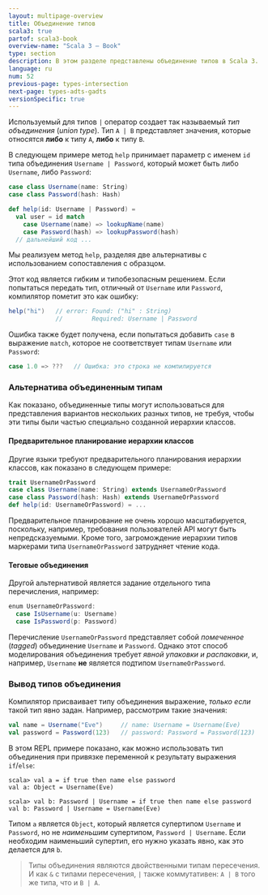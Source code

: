 ```yaml
---
layout: multipage-overview
title: Объединение типов
scala3: true
partof: scala3-book
overview-name: "Scala 3 — Book"
type: section
description: В этом разделе представлены объединение типов в Scala 3.
language: ru
num: 52
previous-page: types-intersection
next-page: types-adts-gadts
versionSpecific: true
---
```


Используемый для типов `|` оператор создает так называемый _тип объединения_ (_union type_).
Тип `А | B` представляет значения, которые относятся **либо** к типу `A`, **либо** к типу `B`.

В следующем примере метод `help` принимает параметр с именем `id` типа объединения `Username | Password`,
который может быть либо `Username`, либо `Password`:

```scala
case class Username(name: String)
case class Password(hash: Hash)

def help(id: Username | Password) =
  val user = id match
    case Username(name) => lookupName(name)
    case Password(hash) => lookupPassword(hash)
  // дальнейший код ...
```

Мы реализуем метод `help`, разделяя две альтернативы с использованием сопоставления с образцом.

Этот код является гибким и типобезопасным решением.
Если попытаться передать тип, отличный от `Username` или `Password`, компилятор пометит это как ошибку:

```scala
help("hi")   // error: Found: ("hi" : String)
             //        Required: Username | Password
```

Ошибка также будет получена, если попытаться добавить `case` в выражение `match`,
которое не соответствует типам `Username` или `Password`:

```scala
case 1.0 => ???   // Ошибка: это строка не компилируется
```

### Альтернатива объединенным типам

Как показано, объединенные типы могут использоваться для представления вариантов нескольких разных типов,
не требуя, чтобы эти типы были частью специально созданной иерархии классов.

#### Предварительное планирование иерархии классов

Другие языки требуют предварительного планирования иерархии классов, как показано в следующем примере:

```scala
trait UsernameOrPassword
case class Username(name: String) extends UsernameOrPassword
case class Password(hash: Hash) extends UsernameOrPassword
def help(id: UsernameOrPassword) = ...
```

Предварительное планирование не очень хорошо масштабируется,
поскольку, например, требования пользователей API могут быть непредсказуемыми.
Кроме того, загромождение иерархии типов маркерами типа `UsernameOrPassword` затрудняет чтение кода.

#### Теговые объединения

Другой альтернативой является задание отдельного типа перечисления, например:

```scala
enum UsernameOrPassword:
  case IsUsername(u: Username)
  case IsPassword(p: Password)
```

Перечисление `UsernameOrPassword` представляет собой _помеченное_ (_tagged_) объединение `Username` и `Password`.
Однако этот способ моделирования объединения требует _явной упаковки и распаковки_,
и, например, `Username` **не** является подтипом `UsernameOrPassword`.

### Вывод типов объединения

Компилятор присваивает типу объединения выражение, _только если_ такой тип явно задан.
Например, рассмотрим такие значения:

```scala
val name = Username("Eve")     // name: Username = Username(Eve)
val password = Password(123)   // password: Password = Password(123)
```

В этом REPL примере показано,
как можно использовать тип объединения при привязке переменной к результату выражения `if`/`else`:

```
scala> val a = if true then name else password
val a: Object = Username(Eve)

scala> val b: Password | Username = if true then name else password
val b: Password | Username = Username(Eve)
```

Типом `a` является `Object`, который является супертипом `Username` и `Password`,
но не _наименьшим_ супертипом, `Password | Username`.
Если необходим наименьший супертип, его нужно указать явно, как это делается для `b`.

> Типы объединения являются двойственными типам пересечения.
> И как `&` с типами пересечения, `|` также коммутативен: `A | B` того же типа, что и `B | А`.
